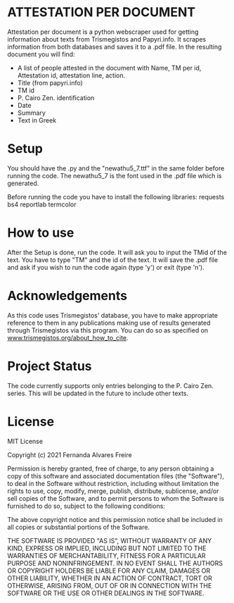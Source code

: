 # ATTESTATION PER DOCUMENT

Attestation per document is a python webscraper used for getting information about texts from Trismegistos and Papyri.info.
It scrapes information from both databases and saves it to a .pdf file. In the resulting document you will find:
- A list of people attested in the document with Name, TM per id, Attestation id, attestation line, action.
- Title (from papyri.info)
- TM id
- P. Cairo Zen. identification
- Date
- Summary
- Text in Greek

# Setup

You should have the .py and the "newathu5_7.ttf" in the same folder before running the code. The newathu5_7 is the font used in the .pdf file which is generated.

Before running the code you have to install the following libraries:
requests
bs4
reportlab
termcolor

# How to use

After the Setup is done, run the code. It will ask you to input the TMid of the text. You have to type "TM" and the id of the text.
It will save the .pdf file and ask if you wish to run the code again (type 'y') or exit (type 'n').

# Acknowledgements

As this code uses Trismegistos' database, you have to make appropriate reference to them in any publications making use of results generated through Trismegistos via this program. You can do so as specified on www.trismegistos.org/about_how_to_cite.

# Project Status

The code currently supports only entries belonging to the P. Cairo Zen. series. This will be updated in the future to include other texts.

# License

MIT License

Copyright (c) 2021 Fernanda Alvares Freire

Permission is hereby granted, free of charge, to any person obtaining a copy
of this software and associated documentation files (the "Software"), to deal
in the Software without restriction, including without limitation the rights
to use, copy, modify, merge, publish, distribute, sublicense, and/or sell
copies of the Software, and to permit persons to whom the Software is
furnished to do so, subject to the following conditions:

The above copyright notice and this permission notice shall be included in all
copies or substantial portions of the Software.

THE SOFTWARE IS PROVIDED "AS IS", WITHOUT WARRANTY OF ANY KIND, EXPRESS OR
IMPLIED, INCLUDING BUT NOT LIMITED TO THE WARRANTIES OF MERCHANTABILITY,
FITNESS FOR A PARTICULAR PURPOSE AND NONINFRINGEMENT. IN NO EVENT SHALL THE
AUTHORS OR COPYRIGHT HOLDERS BE LIABLE FOR ANY CLAIM, DAMAGES OR OTHER
LIABILITY, WHETHER IN AN ACTION OF CONTRACT, TORT OR OTHERWISE, ARISING FROM,
OUT OF OR IN CONNECTION WITH THE SOFTWARE OR THE USE OR OTHER DEALINGS IN THE
SOFTWARE.
